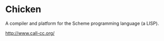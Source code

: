 # Chicken

A compiler and platform for the Scheme programming language (a LISP).

http://www.call-cc.org/
